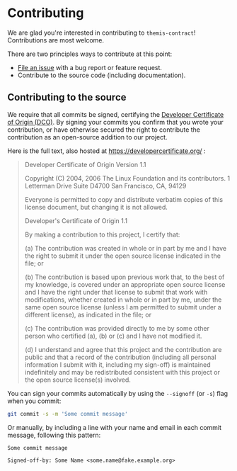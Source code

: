 # Contributing

We are glad you're interested in contributing to `themis-contract`!
Contributions are most welcome.

There are two principles ways to contribute at this point:

- [File an issue][] with a bug report or feature request.
- Contribute to the source code (including documentation).

## Contributing to the source

We require that all commits be signed, certifying the [Developer Certificate
of Origin (DCO)][DCO]. By signing your commits you confirm that you wrote
your contribution, or have otherwise secured the right to contribute the
contribution as an open-source addition to our project.

Here is the full text, also hosted at https://developercertificate.org/ :

> Developer Certificate of Origin
> Version 1.1
>
> Copyright (C) 2004, 2006 The Linux Foundation and its contributors.
> 1 Letterman Drive
> Suite D4700
> San Francisco, CA, 94129
>
> Everyone is permitted to copy and distribute verbatim copies of this
> license document, but changing it is not allowed.
>
>
> Developer's Certificate of Origin 1.1
>
> By making a contribution to this project, I certify that:
>
> (a) The contribution was created in whole or in part by me and I
>     have the right to submit it under the open source license
>     indicated in the file; or
>
> (b) The contribution is based upon previous work that, to the best
>     of my knowledge, is covered under an appropriate open source
>     license and I have the right under that license to submit that
>     work with modifications, whether created in whole or in part
>     by me, under the same open source license (unless I am
>     permitted to submit under a different license), as indicated
>     in the file; or
>
> (c) The contribution was provided directly to me by some other
>     person who certified (a), (b) or (c) and I have not modified
>     it.
>
> (d) I understand and agree that this project and the contribution
>     are public and that a record of the contribution (including all
>     personal information I submit with it, including my sign-off) is
>     maintained indefinitely and may be redistributed consistent with
>     this project or the open source license(s) involved.

You can sign your commits automatically by using the `--signoff` (or `-s`) flag
when you commit:

```sh
git commit -s -m 'Some commit message'
```

Or manually, by including a line with your name and email in each commit
message, following this pattern:

```
Some commit message

Signed-off-by: Some Name <some.name@fake.example.org>
```

[File an issue]: https://github.com/informalsystems/themis-contract/issues/new
[DCO]: https://en.wikipedia.org/wiki/Developer_Certificate_of_Origin
